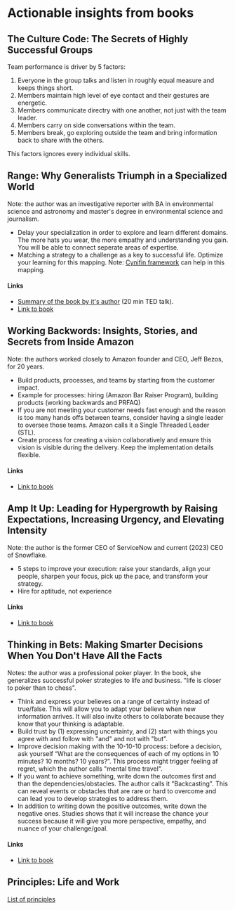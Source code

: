 <!-- numbers -->

# Actionable insights from books

## The Culture Code: The Secrets of Highly Successful Groups

Team performance is driver by 5 factors:
1. Everyone in the group talks and listen in roughly equal measure and keeps things short.
2. Members maintain high level of eye contact and their gestures are energetic.
3. Members communicate directry with one another, not just with the team leader.
4. Members carry on side conversations within the team.
5. Members break, go exploring outside the team and bring information back to share with the others.

This factors ignores every individual skills.

## Range: Why Generalists Triumph in a Specialized World
Note: the author was an investigative reporter with BA in environmental science and astronomy and master's degree in environmental science and journalism.

* Delay your specialization in order to explore and learn different domains. The more hats you wear, the more empathy and understanding you gain. You will be able to connect seperate areas of expertise.
* Matching a strategy to a challenge as a key to successful life. Optimize your learning for this mapping. Note: [Cynifin framework](https://www.youtube.com/watch?v=N7oz366X0-8) can help in this mapping.

#### Links
* [Summary of the book by it's author](https://www.ted.com/talks/david_epstein_why_specializing_early_doesn_t_always_mean_career_success) (20 min TED talk).
* [Link to book](https://www.amazon.com/Range-Generalists-Triumph-Specialized-World/dp/0735214484)

## Working Backwords: Insights, Stories, and Secrets from Inside Amazon
Note: the authors worked closely to Amazon founder and CEO, Jeff Bezos, for 20 years.

* Build products, processes, and teams by starting from the customer impact.
* Example for processes: hiring (Amazon Bar Raiser Program), building products (working backwards and PRFAQ)
* If you are not meeting your customer needs fast enough and the reason is too many hands offs between teams, consider having a single leader to oversee those teams. Amazon calls it a Single Threaded Leader (STL).
* Create process for creating a vision collaboratively and ensure this vision is visible during the delivery. Keep the implementation details flexible.

#### Links
* [Link to book](https://www.amazon.com/Working-Backwards-Insights-Stories-Secrets/dp/B088MFRK1H)

## Amp It Up: Leading for Hypergrowth by Raising Expectations, Increasing Urgency, and Elevating Intensity
Note: the author is the former CEO of ServiceNow and current (2023) CEO of Snowflake.

* 5 steps to improve your execution: raise your standards, align your people, sharpen your focus, pick up the pace, and transform your strategy.
*	Hire for aptitude, not experience

#### Links
* [Link to book](https://www.amazon.com/Amp-Hypergrowth-Expectations-Increasing-Elevating/dp/B09QBRBKFB)

## Thinking in Bets: Making Smarter Decisions When You Don't Have All the Facts
Notes: the author was a professional poker player. In the book, she generalizes successful poker strategies to life and business. "life is closer to poker than to chess".

* Think and express your believes on a range of certainty instead of true/false. This will allow you to adapt your believe when new information arrives. It will also invite others to collaborate because they know that your thinking is adaptable.
* Build trust by (1) expressing uncertainty, and (2) start with things you agree with and follow with "and" and not with "but".
* Improve decision making with the 10-10-10 process: before a decision, ask yourself “What are the consequences of each of my options in 10 minutes? 10 months? 10 years?”. This process might trigger feeling af regret, which the author calls "mental time travel".
* If you want to achieve something, write down the outcomes first and than the dependencies/obstacles. The author calls it "Backcasting". This can reveal events or obstacles that are rare or hard to overcome and can lead you to develop strategies to address them.
* In addition to writing down the positive outcomes, write down the negative ones. Studies shows that it will increase the chance your success because it will give you more perspective, empathy, and nuance of your challenge/goal.

#### Links
* [Link to book](https://www.amazon.com/Thinking-in-Bets-Annie-Duke-audiobook/dp/B078SBSBW3)

## Principles: Life and Work
[List of principles](https://gist.github.com/johnpryan/7db2239fc19a53181fdd2ac86cc014b6)

